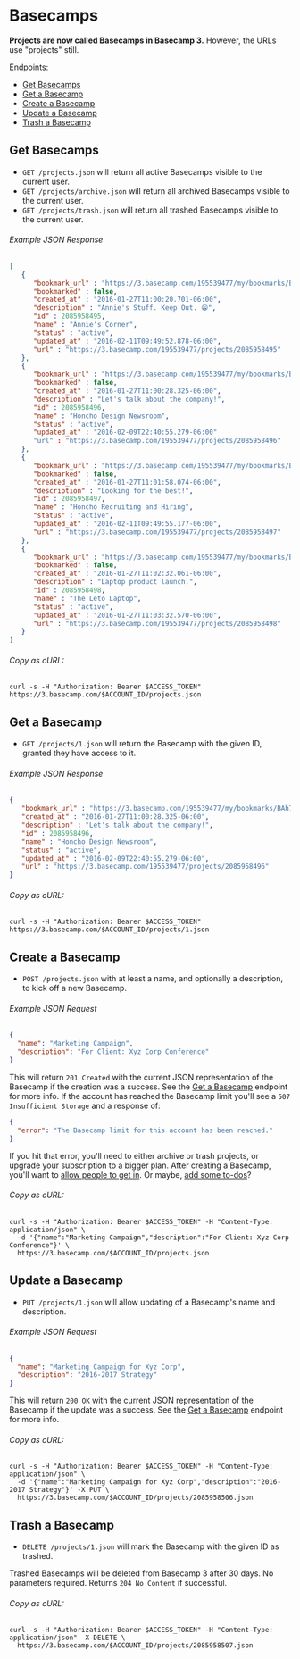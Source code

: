 Basecamps
=========

**Projects are now called Basecamps in Basecamp 3.** However, the URLs use "projects" still.

Endpoints:

- [Get Basecamps](#get-basecamps)
- [Get a Basecamp](#get-a-basecamp)
- [Create a Basecamp](#create-a-basecamp)
- [Update a Basecamp](#update-a-basecamp)
- [Trash a Basecamp](#trash-a-basecamp)

Get Basecamps
-------------

* `GET /projects.json` will return all active Basecamps visible to the current user.
* `GET /projects/archive.json` will return all archived Basecamps visible to the current user.
* `GET /projects/trash.json` will return all trashed Basecamps visible to the current user.

###### Example JSON Response

```json
[
   {
      "bookmark_url" : "https://3.basecamp.com/195539477/my/bookmarks/BAh7CEkiCGdpZAY6BkVUSSIrZ2lkOi8vYmMzL0J1Y2tldC8yMDg1OTU4NDk1P2V4cGlyZXNfaW4GOwBUSSIMcHVycG9zZQY7AFRJIg1yZWFkYWJsZQY7AFRJIg9leHBpcmVzX2F0BjsAVDA=--06a5145963152c63ea56090695ec59e6d83fb21a",
      "bookmarked" : false,
      "created_at" : "2016-01-27T11:00:20.701-06:00",
      "description" : "Annie's Stuff. Keep Out. 😁",
      "id" : 2085958495,
      "name" : "Annie's Corner",
      "status" : "active",
      "updated_at" : "2016-02-11T09:49:52.878-06:00",
      "url" : "https://3.basecamp.com/195539477/projects/2085958495"
   },
   {
      "bookmark_url" : "https://3.basecamp.com/195539477/my/bookmarks/BAh7CEkiCGdpZAY6BkVUSSIrZ2lkOi8vYmMzL0J1Y2tldC8yMDg1OTU4NDk2P2V4cGlyZXNfaW4GOwBUSSIMcHVycG9zZQY7AFRJIg1yZWFkYWJsZQY7AFRJIg9leHBpcmVzX2F0BjsAVDA=--456eaced982bc4da97ac830c019a4af1d250bb21",
      "bookmarked" : false,
      "created_at" : "2016-01-27T11:00:28.325-06:00",
      "description" : "Let's talk about the company!",
      "id" : 2085958496,
      "name" : "Honcho Design Newsroom",
      "status" : "active",
      "updated_at" : "2016-02-09T22:40:55.279-06:00"
      "url" : "https://3.basecamp.com/195539477/projects/2085958496"
   },
   {
      "bookmark_url" : "https://3.basecamp.com/195539477/my/bookmarks/BAh7CEkiCGdpZAY6BkVUSSIrZ2lkOi8vYmMzL0J1Y2tldC8yMDg1OTU4NDk3P2V4cGlyZXNfaW4GOwBUSSIMcHVycG9zZQY7AFRJIg1yZWFkYWJsZQY7AFRJIg9leHBpcmVzX2F0BjsAVDA=--9a7b024a94ef1e7abaa92676ceb712dff9de6885",
      "bookmarked" : false,
      "created_at" : "2016-01-27T11:01:58.074-06:00",
      "description" : "Looking for the best!",
      "id" : 2085958497,
      "name" : "Honcho Recruiting and Hiring",
      "status" : "active",
      "updated_at" : "2016-02-11T09:49:55.177-06:00",
      "url" : "https://3.basecamp.com/195539477/projects/2085958497"
   },
   {
      "bookmark_url" : "https://3.basecamp.com/195539477/my/bookmarks/BAh7CEkiCGdpZAY6BkVUSSIrZ2lkOi8vYmMzL0J1Y2tldC8yMDg1OTU4NDk4P2V4cGlyZXNfaW4GOwBUSSIMcHVycG9zZQY7AFRJIg1yZWFkYWJsZQY7AFRJIg9leHBpcmVzX2F0BjsAVDA=--c8e1a465de900eb9864fa79ae2f30345be158f71",
      "bookmarked" : false,
      "created_at" : "2016-01-27T11:02:32.061-06:00",
      "description" : "Laptop product launch.",
      "id" : 2085958498,
      "name" : "The Leto Laptop",
      "status" : "active",
      "updated_at" : "2016-01-27T11:03:32.570-06:00",
      "url" : "https://3.basecamp.com/195539477/projects/2085958498"
   }
]
```

###### Copy as cURL:

``` shell
curl -s -H "Authorization: Bearer $ACCESS_TOKEN" https://3.basecamp.com/$ACCOUNT_ID/projects.json
```


Get a Basecamp
--------------

* `GET /projects/1.json` will return the Basecamp with the given ID, granted they have access to it.


###### Example JSON Response

``` json
{
   "bookmark_url" : "https://3.basecamp.com/195539477/my/bookmarks/BAh7CEkiCGdpZAY6BkVUSSIrZ2lkOi8vYmMzL0J1Y2tldC8yMDg1OTU4NDk2P2V4cGlyZXNfaW4GOwBUSSIMcHVycG9zZQY7AFRJIg1yZWFkYWJsZQY7AFRJIg9leHBpcmVzX2F0BjsAVDA=--456eaced982bc4da97ac830c019a4af1d250bb21",
   "created_at" : "2016-01-27T11:00:28.325-06:00",
   "description" : "Let's talk about the company!",
   "id" : 2085958496,
   "name" : "Honcho Design Newsroom",
   "status" : "active",
   "updated_at" : "2016-02-09T22:40:55.279-06:00",
   "url" : "https://3.basecamp.com/195539477/projects/2085958496"
}
```

###### Copy as cURL:

``` shell
curl -s -H "Authorization: Bearer $ACCESS_TOKEN" https://3.basecamp.com/$ACCOUNT_ID/projects/1.json
```


Create a Basecamp
-----------------

* `POST /projects.json` with at least a name, and optionally a description, to kick off a new Basecamp.

###### Example JSON Request

``` json
{
  "name": "Marketing Campaign",
  "description": "For Client: Xyz Corp Conference"
}
```

This will return `201 Created` with the current JSON representation of the Basecamp if the creation was a success. See the [Get a Basecamp](#get-a-basecamp) endpoint for more info. If the account has reached the Basecamp limit you'll see a `507 Insufficient Storage` and a response of:

``` json
{
  "error": "The Basecamp limit for this account has been reached."
}
```

If you hit that error, you'll need to either archive or trash projects, or upgrade your subscription to a bigger plan. After creating a Basecamp, you'll  want to [allow people to get in][1]. Or maybe, [add some to-dos][2]?

###### Copy as cURL:

``` shell
curl -s -H "Authorization: Bearer $ACCESS_TOKEN" -H "Content-Type: application/json" \
  -d '{"name":"Marketing Campaign","description":"For Client: Xyz Corp Conference"}' \
  https://3.basecamp.com/$ACCOUNT_ID/projects.json
```


Update a Basecamp
-----------------

* `PUT /projects/1.json` will allow updating of a Basecamp's name and description.

###### Example JSON Request

``` json
{
  "name": "Marketing Campaign for Xyz Corp",
  "description": "2016-2017 Strategy"
}
```

This will return `200 OK` with the current JSON representation of the Basecamp if the update was a success. See the [Get a Basecamp](#get-a-basecamp) endpoint for more info.

###### Copy as cURL:

``` shell
curl -s -H "Authorization: Bearer $ACCESS_TOKEN" -H "Content-Type: application/json" \
  -d '{"name":"Marketing Campaign for Xyz Corp","description":"2016-2017 Strategy"}' -X PUT \
  https://3.basecamp.com/$ACCOUNT_ID/projects/2085958506.json
```


Trash a Basecamp
----------------

* `DELETE /projects/1.json` will mark the Basecamp with the given ID as trashed.

Trashed Basecamps will be deleted from Basecamp 3 after 30 days. No parameters required. Returns `204 No Content` if successful.

###### Copy as cURL:

``` shell
curl -s -H "Authorization: Bearer $ACCESS_TOKEN" -H "Content-Type: application/json" -X DELETE \
  https://3.basecamp.com/$ACCOUNT_ID/projects/2085958507.json
```

[1]: https://github.com/basecamp/bc3-api/blob/master/sections/accesses.md#accesses
[2]: https://github.com/basecamp/bc3-api/blob/master/sections/todos.md#todos
